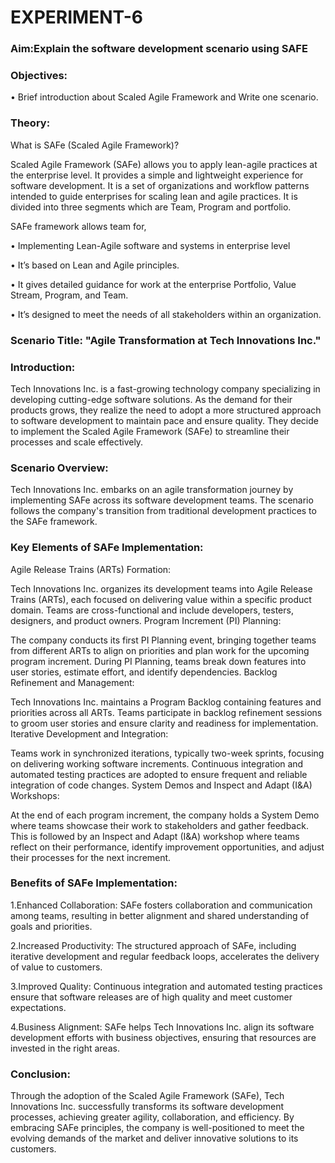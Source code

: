 # EXPERIMENT-6

### Aim:Explain the software development scenario using SAFE

### Objectives: 

•	Brief introduction about Scaled Agile Framework and Write one scenario. 

### Theory:
What is SAFe (Scaled Agile Framework)?

Scaled Agile Framework (SAFe) allows you to apply lean-agile practices at the enterprise level. It provides a simple and lightweight experience for software development. It is a set of organizations and workflow patterns intended to guide enterprises for scaling lean and agile practices. It is divided into three segments which are Team, Program and portfolio.

SAFe framework allows team for,

•	Implementing Lean-Agile software and systems in enterprise level

•	It’s based on Lean and Agile principles.

•	It gives detailed guidance for work at the enterprise Portfolio, Value Stream, Program, and Team.

•	It’s designed to meet the needs of all stakeholders within an organization.
### Scenario Title: "Agile Transformation at Tech Innovations Inc."

### Introduction:
Tech Innovations Inc. is a fast-growing technology company specializing in developing cutting-edge software solutions. As the demand for their products grows, they realize the need to adopt a more structured approach to software development to maintain pace and ensure quality. They decide to implement the Scaled Agile Framework (SAFe) to streamline their processes and scale effectively.

### Scenario Overview:
Tech Innovations Inc. embarks on an agile transformation journey by implementing SAFe across its software development teams. The scenario follows the company's transition from traditional development practices to the SAFe framework.

### Key Elements of SAFe Implementation:

Agile Release Trains (ARTs) Formation:

Tech Innovations Inc. organizes its development teams into Agile Release Trains (ARTs), each focused on delivering value within a specific product domain.
Teams are cross-functional and include developers, testers, designers, and product owners.
Program Increment (PI) Planning:

The company conducts its first PI Planning event, bringing together teams from different ARTs to align on priorities and plan work for the upcoming program increment.
During PI Planning, teams break down features into user stories, estimate effort, and identify dependencies.
Backlog Refinement and Management:

Tech Innovations Inc. maintains a Program Backlog containing features and priorities across all ARTs.
Teams participate in backlog refinement sessions to groom user stories and ensure clarity and readiness for implementation.
Iterative Development and Integration:

Teams work in synchronized iterations, typically two-week sprints, focusing on delivering working software increments.
Continuous integration and automated testing practices are adopted to ensure frequent and reliable integration of code changes.
System Demos and Inspect and Adapt (I&A) Workshops:

At the end of each program increment, the company holds a System Demo where teams showcase their work to stakeholders and gather feedback.
This is followed by an Inspect and Adapt (I&A) workshop where teams reflect on their performance, identify improvement opportunities, and adjust their processes for the next increment.

### Benefits of SAFe Implementation:

1.Enhanced Collaboration: SAFe fosters collaboration and communication among teams, resulting in better alignment and shared understanding of goals and priorities.

2.Increased Productivity: The structured approach of SAFe, including iterative development and regular feedback loops, accelerates the delivery of value to customers.

3.Improved Quality: Continuous integration and automated testing practices ensure that software releases are of high quality and meet customer expectations.

4.Business Alignment: SAFe helps Tech Innovations Inc. align its software development efforts with business objectives, ensuring that resources are invested in the right areas.

### Conclusion:
Through the adoption of the Scaled Agile Framework (SAFe), Tech Innovations Inc. successfully transforms its software development processes, achieving greater agility, collaboration, and efficiency. By embracing SAFe principles, the company is well-positioned to meet the evolving demands of the market and deliver innovative solutions to its customers.
